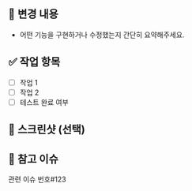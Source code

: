 ## 🔀 변경 내용
- 어떤 기능을 구현하거나 수정했는지 간단히 요약해주세요.

## ✅ 작업 항목
- [ ] 작업 1
- [ ] 작업 2
- [ ] 테스트 완료 여부

## 📸 스크린샷 (선택)

## 📎 참고 이슈
관련 이슈 번호#123